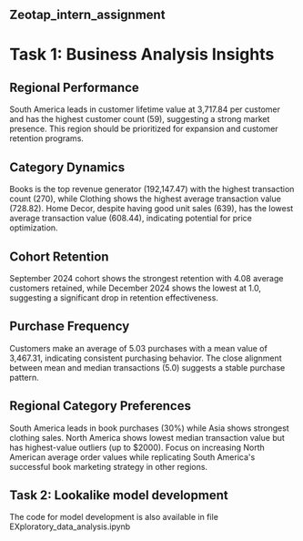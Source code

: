 ﻿## Zeotap_intern_assignment

 # Task 1: Business Analysis Insights

## Regional Performance
South America leads in customer lifetime value at 3,717.84 per customer and has the highest customer count (59), suggesting a strong market presence. This region should be prioritized for expansion and customer retention programs.

## Category Dynamics
Books is the top revenue generator (192,147.47) with the highest transaction count (270), while Clothing shows the highest average transaction value (728.82). Home Decor, despite having good unit sales (639), has the lowest average transaction value (608.44), indicating potential for price optimization.

## Cohort Retention
September 2024 cohort shows the strongest retention with 4.08 average customers retained, while December 2024 shows the lowest at 1.0, suggesting a significant drop in retention effectiveness.

## Purchase Frequency
Customers make an average of 5.03 purchases with a mean value of 3,467.31, indicating consistent purchasing behavior. The close alignment between mean and median transactions (5.0) suggests a stable purchase pattern.

## Regional Category Preferences
South America leads in book purchases (30%) while Asia shows strongest clothing sales. North America shows lowest median transaction value but has highest-value outliers (up to $2000). Focus on increasing North American average order values while replicating South America's successful book marketing strategy in other regions.

## Task 2: Lookalike model development
The code for model development is also available in file EXploratory_data_analysis.ipynb
